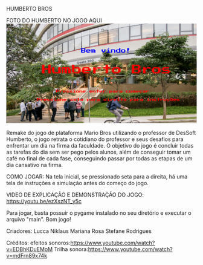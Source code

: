 HUMBERTO BROS

FOTO DO HUMBERTO NO JOGO AQUI
![alt text](image.png)

Remake do jogo de plataforma Mario Bros utilizando o professor de DesSoft Humberto, o jogo retrata o cotidiano do professor e seus desafios para enfrentar um dia na firma da faculdade.
O objetivo do jogo é concluir todas as tarefas do dia sem ser pego pelos alunos, além de conseguir tomar um café no final de cada fase, conseguindo passar por todas as etapas de um dia cansativo na firma.

COMO JOGAR:
Na tela inicial, se pressionado seta para a direita, há uma tela de instruções e simulação antes do começo do jogo.

VIDEO DE EXPLICAÇÃO E DEMONSTRAÇÃO DO JOGO:
https://youtu.be/ezXszNT_y5c

Para jogar, basta possuir o pygame instalado no seu diretório e executar o arquivo "main". Bom jogo!


Criadores:
Lucca Niklaus
Mariana Rosa
Stefane Rodrigues


Créditos:
efeitos sonoros:https://www.youtube.com/watch?v=EDBhKDuEMoM
Trilha sonora:https://www.youtube.com/watch?v=mdFrn89x74k